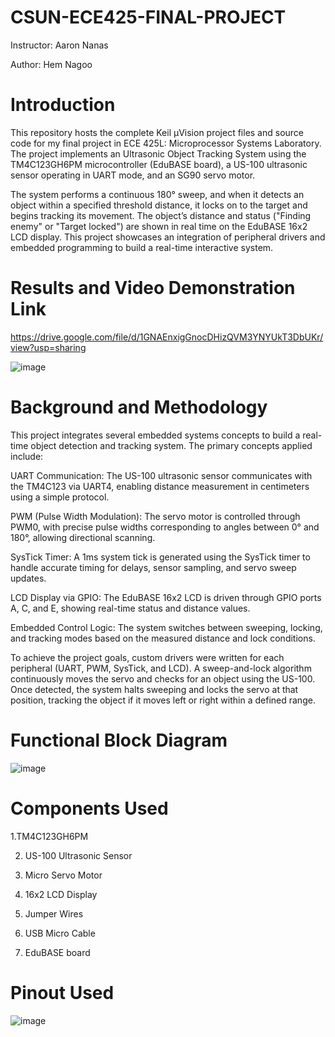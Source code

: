 # CSUN-ECE425-FINAL-PROJECT
Instructor: Aaron Nanas

Author: Hem Nagoo

# Introduction
This repository hosts the complete Keil µVision project files and source code for my final project in ECE 425L: Microprocessor Systems Laboratory. The project implements an Ultrasonic Object Tracking System using the TM4C123GH6PM microcontroller (EduBASE board), a US-100 ultrasonic sensor operating in UART mode, and an SG90 servo motor.

The system performs a continuous 180° sweep, and when it detects an object within a specified threshold distance, it locks on to the target and begins tracking its movement. The object’s distance and status ("Finding enemy" or "Target locked") are shown in real time on the EduBASE 16x2 LCD display. This project showcases an integration of peripheral drivers and embedded programming to build a real-time interactive system.

#  Results and Video Demonstration Link
https://drive.google.com/file/d/1GNAEnxigGnocDHizQVM3YNYUkT3DbUKr/view?usp=sharing

![image](https://github.com/user-attachments/assets/12dc9df7-1057-4e59-92c3-6fa34a458eff)

# Background and Methodology
This project integrates several embedded systems concepts to build a real-time object detection and tracking system. The primary concepts applied include:

UART Communication: The US-100 ultrasonic sensor communicates with the TM4C123 via UART4, enabling distance measurement in centimeters using a simple protocol.

PWM (Pulse Width Modulation): The servo motor is controlled through PWM0, with precise pulse widths corresponding to angles between 0° and 180°, allowing directional scanning.

SysTick Timer: A 1ms system tick is generated using the SysTick timer to handle accurate timing for delays, sensor sampling, and servo sweep updates.

LCD Display via GPIO: The EduBASE 16x2 LCD is driven through GPIO ports A, C, and E, showing real-time status and distance values.

Embedded Control Logic: The system switches between sweeping, locking, and tracking modes based on the measured distance and lock conditions.

To achieve the project goals, custom drivers were written for each peripheral (UART, PWM, SysTick, and LCD). A sweep-and-lock algorithm continuously moves the servo and checks for an object using the US-100. Once detected, the system halts sweeping and locks the servo at that position, tracking the object if it moves left or right within a defined range.

# Functional Block Diagram
![image](https://github.com/user-attachments/assets/6a9f0baa-264b-44fa-96dd-a53e6995b845)


# Components Used

1.TM4C123GH6PM	

2) US-100 Ultrasonic Sensor

3) Micro Servo Motor

4) 16x2 LCD Display

5) Jumper Wires

6) USB Micro Cable
7) EduBASE board

   

# Pinout Used

![image](https://github.com/user-attachments/assets/cf31e2ed-aa7d-4d53-9f5b-f658cdbb5e29)


